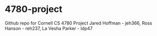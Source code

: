 4780-project
============

Github repo for Cornell CS 4780 Project
Jared Hoffman - jeh366, Ross Hanson - reh237, La Vesha Parker - ldp47